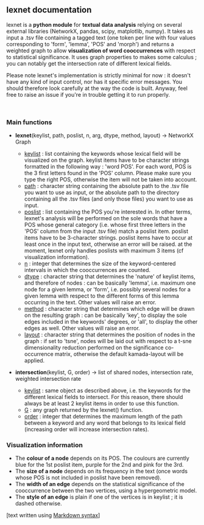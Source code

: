 ## lexnet documentation

lexnet is a **python module** for **textual data analysis** relying on several external libraries (NetworkX, pandas, scipy, matplotlib, numpy). It takes as input a .tsv file containing a tagged text (one token per line with four values corresponding to 'form', 'lemma', 'POS' and 'morph') and returns a weighted graph to allow **visualization of word cooccurrences** with respect to statistical significance. It uses graph properties to makes some calculus ; you can notably get the intersection rate of different lexical fields.

Please note lexnet's implementation is strictly minimal for now : it doesn't have any kind of input control, nor has it specific error messages. You should therefore look carefully at the way the code is built. Anyway, feel free to raise an issue if you're in trouble getting it to run properly. 

<br>

### Main functions

- **lexnet**(keylist, path, poslist, n, arg, dtype, method, layout) -> NetworkX Graph
    - <ins>keylist</ins> : list containing the keywords whose lexical field will be visualized on the graph. keylist items have to be character strings formatted in the following way : 'word POS'. For each word, POS is the 3 first letters found in the 'POS' column. Please make sure you type the right POS, otherwise the item will not be taken into account.
    - <ins>path</ins> : character string containing the absolute path to the .tsv file you want to use as input, or the absolute path to the directory containing all the .tsv files (and only those files) you want to use as input.
    - <ins>poslist</ins> : list containing the POS you're interested in. In other terms, lexnet's analysis will be performed on the sole words that have a POS whose general category (i.e. whose first three letters in the 'POS' column from the input .tsv file) match a poslist item. poslist items have to be 3-character strings. poslist items have to occur at least once in the input text, otherwise an error will be raised. at the moment, lexnet only handles poslists with maximum 3 items (cf visualization information).
    - <ins>n</ins> : integer that determines the size of the keyword-centered intervals in which the cooccurrences are counted.
    - <ins>dtype</ins> : character string that determines the 'nature' of keylist items, and therefore of nodes : can be basically 'lemma', i.e. maximum one node for a given lemma, or 'form', i.e. possibly several nodes for a given lemma with respect to the different forms of this lemma occurring in the text. Other values will raise an error.
    - <ins>method</ins> : character string that determines which edge will be drawn on the resulting graph : can be basically 'key', to display the sole edges included in the keywords' degrees, or 'all', to display the other edges as well. Other values will raise an error.
    - <ins>layout</ins> : character string that determines the position of nodes in the graph : if set to 'tsne', nodes will be laid out with respect to a t-sne dimensionality reduction performed on the significance co-occurrence matrix, otherwise the default kamada-layout will be applied.

- **intersection**(keylist, G, order) -> list of shared nodes, intersection rate, weighted intersection rate
    - <ins>keylist</ins> : same object as described above, i.e. the keywords for the different lexical fields to intersect. For this reason, there should always be at least 2 keylist items in order to use this function.
    - <ins>G</ins> : any graph returned by the lexnet() function.
    - <ins>order</ins> : integer that determines the maximum length of the path between a keyword and any word that belongs to its lexical field (increasing order will increase intersection rates).

### Visualization information

- The **colour of a node** depends on its POS. The coulours are currently blue for the 1st poslist item, purple for the 2nd and pink for the 3rd.
- The **size of a node** depends on its frequency in the text (once words whose POS is not included in poslist have been removed).
- The **width of an edge** depends on the statistical significance of the cooccurrence between the two vertices, using a hypergeometric model.
- The **style of an edge** is plain if one of the vertices is in keylist ; it is dashed otherwise. 



[text written using [Markdown syntax](https://about.gitlab.com/handbook/markdown-guide)]
